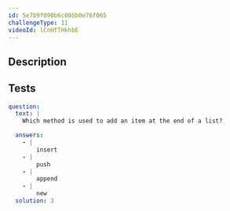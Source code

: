 ```yaml
---
id: 5e7b9f090b6c005b0e76f065
challengeType: 11
videoId: lCnHfTHkhbE
---
```


## Description
<section id='description'>

</section>

## Tests
<section id='tests'>

```yml
question:
  text: |
    Which method is used to add an item at the end of a list?

  answers:
    - |
        insert
    - |
        push
    - |
        append
    - |
        new
  solution: 3
```

</section>
